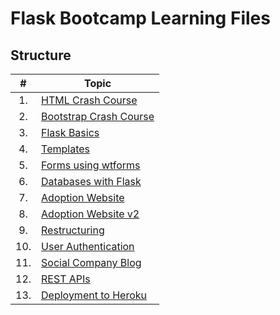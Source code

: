 # Flask Bootcamp Learning Files

## Structure

|  #  | Topic                                                          |
| :-: | -------------------------------------------------------------- |
| 1.  | [HTML Crash Course](./Programs/1_HTML_Crash_Course/)           |
| 2.  | [Bootstrap Crash Course](./Programs/2_Bootstrap_Crash_Course/) |
| 3.  | [Flask Basics](./Programs/3_Flask_Basics/)                     |
| 4.  | [Templates](./Programs/4_Templates/)                           |
| 5.  | [Forms using wtforms](./Programs/5_Forms_using_wtforms/)       |
| 6.  | [Databases with Flask](./Programs/6_Databases_with_Flask/)     |
| 7.  | [Adoption Website](./Programs/7_Adoption_Website/)             |
| 8.  | [Adoption Website v2](./Programs/8_Adoption_Website_v2/)       |
| 9.  | [Restructuring](./Programs/9_Restructuring/)                   |
| 10. | [User Authentication](./Programs/10_User_Authentication/)      |
| 11. | [Social Company Blog](./Programs/11_Social_Company_Blog/)      |
| 12. | [REST APIs](./Programs/12_REST_APIs/)                          |
| 13. | [Deployment to Heroku](./Programs/13_Deployment_to_Heroku/)    |
